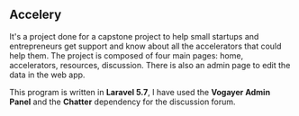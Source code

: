 ## Accelery

It's a project done for a capstone project to help small startups and entrepreneurs get support and know about all the accelerators that could help them.
The project is composed of four main pages: home, accelerators, resources, discussion. There is also an admin page to edit the data in the web app.

This program is written in **Laravel 5.7**, I have used the **Vogayer Admin Panel** and the **Chatter** dependency for the discussion forum.
